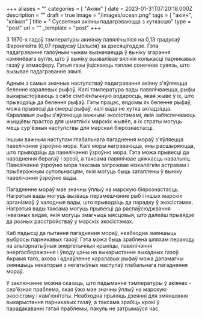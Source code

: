 +++
aliases = ""
categories = [ "Акiян" ]
date = 2023-01-31T07:20:18.000Z
description = ""
draft = true
image = "/images/ocean.png"
tags = [ "акіян", "клiмат" ]
title = " Сусветныя акіяны падагрэваюцца з хуткасцю"
type = "post"
url = ""
_template = "post"
+++

З 1970-х гадоў тэмпературы акиянау павялічыліся на 0,13 градусаў Фарэнгейта (0,07 градусаў Цэльсія) за дзесяцігоддзе. Гэта падагрэванне галоўным чынам вызначаецца ў выніку згарання камянёвага вугля, што ў выніку вызвалівае вялікія колькасці парникавых газаў у атмасферу. Гэтыя газы ўціскаюць тэплае сонечнае сувязь, што вызывае падагрэванне зямлі.

Адным з самых значных наступстваў падагрэвання акіяну з'яўляецца беленне каралевых рыфоў. Калі тэмпература вады павялічваецца, рыфы выкарыстоўваюць з сябе сімбіёнтычную водаросць, якая жыве ў іх, што прыводзіць да белення рыфаў. Гэты працэс, вядомы як беленне рыфаў, можа прывесці да смерці рыфаў, калі вада не хутка ахладзіцца. Каралавыя рыфы з'яўляюцца важнымі экосістэмамі, якія забяспечваюць жыццёвы прастор для шматлікіх марскіх жывёл, а іх страты могуць мець сур'ёзныя наступствы для марскай біярознастасці.

Іншым важным наступам глабальнага пагаднення мораў з'яўляецца павелічэнне ўзроўню мора. Калі моры нагрэваюцца, яны расшыряюцца, што прыводзіць да павелічэння ўзроўню мора. Гэта можа прывесці да наводнення берагаў і эрозіі, а таксама павялічвае цяжкасць навальніц. Павелічэнне ўзроўню мора таксама загрожвае нізкалёгкім астравам і прыберажным супольнасцям, якія могуць быць затаплены ў выніку павелічэння ўзроўню вады.

Пагадненне мораў мае значны ўплыў на марскую біярознастасць. Нагрэтыя вады могуць вызваць перамешчэнне рыб і іншых марскіх арганізмаў ў халодныя вады, што прыводзіць да парадку ў экосістэмах. Нагрэтыя вады таксама могуць прывесці да распаўсюджвання інваізных видав, якія могуць змагчыць мясцовыя, што далейш прывядзе да розных расстройстваў у марскіх экосістэмах.

Каб падысці да пытання пагаднення мораў, неабходна зменшыць выбросы парникавых газоў. Гэта можа быць зраблена шляхам пераходу на альтэрнатыўныя энергетычныя крыніцы, павелічэння энергасберажэння і ўводу цэны на выкарыстанне выхадных газоў. Акрамя таго, ахова і аднаўленне каралавых рыфаў можа дапамагчы змяншыць некаторыя з негатыўных наступаў глабальнага пагаднення мораў.

У заключэнне можна сказаць, што падыманне тэмпературы ў акіянах - сер'ёзная праблема, якая ўжо мае значны ўплыў на марскую экосістэму і кам'юнітэты. Неабходна прыняць дзеянні для змяншэння выкарыстання парникавых газаў, а таксама зрабіць крокі ў парадакаванні гэтай праблемы, пакуль не затрымаўся час.
